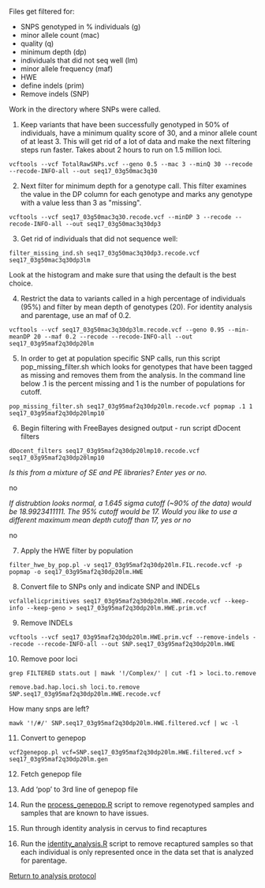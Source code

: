 Files get filtered for:

- SNPS genotyped in % individuals (g)
- minor allele count (mac)
- quality (q)
- minimum depth (dp)
- individuals that did not seq well (lm)
- minor allele frequency (maf)
- HWE
- define indels (prim)
- Remove indels (SNP)

Work in the directory where SNPs were called.

1. Keep variants that have been successfully genotyped in 50% of individuals, have a minimum quality score of 30, and a minor allele count of at least 3.  This will get rid of a lot of data and make the next filtering steps run faster. Takes about 2 hours to run on 1.5 million loci.

 `vcftools --vcf TotalRawSNPs.vcf --geno 0.5 --mac 3 --minQ 30 --recode --recode-INFO-all --out seq17_03g50mac3q30`

2. Next filter for minimum depth for a genotype call.  This filter examines the value in the DP column for each genotype and marks any genotype with a value less than 3 as "missing".

 `vcftools --vcf seq17_03g50mac3q30.recode.vcf --minDP 3 --recode --recode-INFO-all --out seq17_03g50mac3q30dp3`

3. Get rid of individuals that did not sequence well:

 `filter_missing_ind.sh seq17_03g50mac3q30dp3.recode.vcf  seq17_03g50mac3q30dp3lm`
 
 Look at the histogram and make sure that using the default is the best choice.
  
4. Restrict the data to variants called in a high percentage of individuals (95%) and filter by mean depth of genotypes (20). For identity analysis and parentage, use an maf of 0.2.

 `vcftools --vcf seq17_03g50mac3q30dp3lm.recode.vcf --geno 0.95 --min-meanDP 20 --maf 0.2 --recode --recode-INFO-all --out seq17_03g95maf2q30dp20lm`

5. In order to get at population specific SNP calls, run this script pop_missing_filter.sh which looks for genotypes that have been tagged as missing and removes them from the analysis. In the command line below .1 is the percent missing and 1 is the number of populations for cutoff.

 `pop_missing_filter.sh seq17_03g95maf2q30dp20lm.recode.vcf popmap .1 1 seq17_03g95maf2q30dp20lmp10`


6. Begin filtering with FreeBayes designed output - run script dDocent filters

 `dDocent_filters seq17_03g95maf2q30dp20lmp10.recode.vcf seq17_03g95maf2q30dp20lmp10`

 *Is this from a mixture of SE and PE libraries? Enter yes or no.*

 no

 *If distrubtion looks normal, a 1.645 sigma cutoff (~90% of the data) would be 18.9923411111.  The 95% cutoff would be 17. Would you like to use a different maximum mean depth cutoff than 17, yes or no*

 no

7. Apply the HWE filter by population

 `filter_hwe_by_pop.pl -v seq17_03g95maf2q30dp20lm.FIL.recode.vcf -p popmap -o seq17_03g95maf2q30dp20lm.HWE`

8. Convert file to SNPs only and indicate SNP and INDELs

 `vcfallelicprimitives seq17_03g95maf2q30dp20lm.HWE.recode.vcf --keep-info --keep-geno > seq17_03g95maf2q30dp20lm.HWE.prim.vcf`

9. Remove INDELs

 `vcftools --vcf seq17_03g95maf2q30dp20lm.HWE.prim.vcf --remove-indels --recode --recode-INFO-all --out SNP.seq17_03g95maf2q30dp20lm.HWE`

10. Remove poor loci

 `grep FILTERED stats.out | mawk '!/Complex/' | cut -f1 > loci.to.remove`

 `remove.bad.hap.loci.sh loci.to.remove SNP.seq17_03g95maf2q30dp20lm.HWE.recode.vcf`

 How many snps are left?

 `mawk '!/#/' SNP.seq17_03g95maf2q30dp20lm.HWE.filtered.vcf | wc -l`

11. Convert to genepop

 `vcf2genepop.pl vcf=SNP.seq17_03g95maf2q30dp20lm.HWE.filtered.vcf > seq17_03g95maf2q30dp20lm.gen`

12. Fetch genepop file

13. Add ‘pop’ to 3rd line of genepop file

14. Run the [process_genepop.R](https://github.com/stuartmichelle/Genetics/blob/master/code/process_genepop.R) script to remove regenotyped samples and samples that are known to have issues.

15. Run through identity analysis in cervus to find recaptures

16. Run the [identity_analysis.R]() script to remove recaptured samples so that each individual is only represented once in the data set that is analyzed for parentage.

[Return to analysis protocol](./0.hiseq_ddocent.md)
